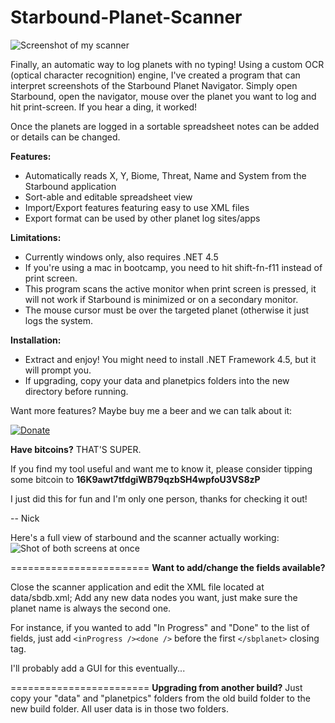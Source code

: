 Starbound-Planet-Scanner
========================

![Screenshot of my scanner](http://showmethebitcoin.com/wp-content/uploads/2014/02/SBDBScreenShot.png "Screenshot")


Finally, an automatic way to log planets with no typing! Using a custom OCR (optical character recognition) engine, I've created a program that can interpret screenshots of the Starbound Planet Navigator. Simply open Starbound, open the navigator, mouse over the planet you want to log and hit print-screen. If you hear a ding, it worked!

Once the planets are logged in a sortable spreadsheet notes can be added or details can be changed.


**Features:**
- Automatically reads X, Y, Biome, Threat, Name and System from the Starbound application
- Sort-able and editable spreadsheet view
- Import/Export features featuring easy to use XML files
- Export format can be used by other planet log sites/apps

**Limitations:**
- Currently windows only, also requires .NET 4.5
- If you're using a mac in bootcamp, you need to hit shift-fn-f11 instead of print screen.
- This program scans the active monitor when print screen is pressed, it will not work if Starbound is minimized or on a secondary monitor.
- The mouse cursor must be over the targeted planet (otherwise it just logs the system.

**Installation:**
- Extract and enjoy! You might need to install .NET Framework 4.5, but it will prompt you.
- If upgrading, copy your data and planetpics folders into the new directory before running.

Want more features? Maybe buy me a beer and we can talk about it:

[![Donate](https://www.paypalobjects.com/en_US/i/btn/btn_donate_LG.gif)](https://www.paypal.com/cgi-bin/webscr?cmd=_s-xclick&hosted_button_id=HRTFZC93YFJRY)

**Have bitcoins?** THAT'S SUPER. 

If you find my tool useful and want me to know it, please consider tipping some bitcoin to **16K9awt7tfdgiWB79qzbSH4wpfoU3VS8zP**

I just did this for fun and I'm only one person, thanks for checking it out!

-- Nick


Here's a full view of starbound and the scanner actually working:
![Shot of both screens at once](http://showmethebitcoin.com/wp-content/uploads/2014/02/SBDBActionShot.png "Action shot")

========================
**Want to add/change the fields available?**

Close the scanner application and edit the XML file located at data/sbdb.xml; Add any new data nodes you want, just make sure the planet name is always the second one.

For instance, if you wanted to add "In Progress" and "Done" to the list of fields, just add `<inProgress /><done />` before the first `</sbplanet>` closing tag.

I'll probably add a GUI for this eventually...

========================
**Upgrading from another build?**
Just copy your "data" and "planetpics" folders from the old build folder to the new build folder. All user data is in those two folders.
